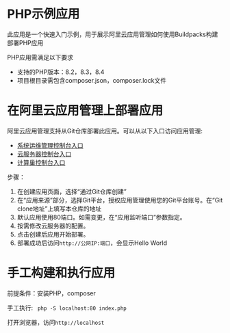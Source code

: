 # PHP示例应用
此应用是一个快速入门示例，用于展示阿里云应用管理如何使用Buildpacks构建部署PHP应用

PHP应用需满足以下要求
- 支持的PHP版本：8.2，8.3，8.4
- 项目根目录需包含composer.json，composer.lock文件

# 在阿里云应用管理上部署应用
阿里云应用管理支持从Git仓库部署此应用。可以从以下入口访问应用管理:

- [系统运维管理控制台入口](https://oos.console.aliyun.com/app)
- [云服务器控制台入口](https://ecs.console.aliyun.com/app)
- [计算巢控制台入口](https://computenest.console.aliyun.com/app)

步骤：
1. 在创建应用页面，选择“通过Git仓库创建”
2. 在“应用来源”部分，选择Git平台，授权应用管理使用您的Git平台账号。在“Git clone地址”上填写本仓库的地址
4. 默认应用使用80端口。如需变更，在“应用监听端口”参数指定。
5. 按需修改云服务器的配置。
6. 点击创建后应用开始部署。
7. 部署成功后访问`http://公网IP:端口`，会显示Hello World

# 手工构建和执行应用

前提条件：安装PHP，composer

手工执行: ` php -S localhost:80 index.php`

打开浏览器，访问`http://localhost`

